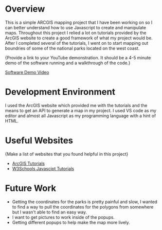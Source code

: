 # Overview

This is a simple ARCGIS mapping project that I have been working on so I can better understand how to use Javascript to create and manipulate maps. Throughout this project
I relied a lot on tutorials provided by the ArcGIS website to create a good framework of what my project would be. After I completed several of the tutorials, I 
went on to start mapping out boundries of some of the national parks located on the west coast. 

{Provide a link to your YouTube demonstration.  It should be a 4-5 minute demo of the software running and a walkthrough of the code.}

[Software Demo Video](http://youtube.link.goes.here)

# Development Environment

I used the ArcGIS website which provided me with the tutorials and the means to get an API to generate a map in my project. I used VS code as my editor and almost all
Javascript as my programming language with a hint of HTML.

# Useful Websites

{Make a list of websites that you found helpful in this project}
* [ArcGIS Tutorials](https://developers.arcgis.com/documentation/mapping-apis-and-services/tutorials/)
* [W3Schools Javascipt Tutorials](https://www.w3schools.com/js/)

# Future Work

* Getting the coordinates for the parks is pretty painful and slow, I wanted to find a way to pull the coordinates for the polygons from somewhere but I wasn't able to find an easy way.
* I want to get pictures to work inside of the popups.
* Getting different popups to help make the map more lively.
